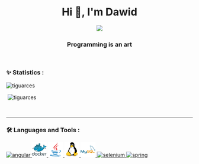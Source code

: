 <h1 align="center">Hi 👋, I'm Dawid</h1>
<div id="header" align="center">
  <img src="https://media.giphy.com/media/v1.Y2lkPTc5MGI3NjExbzZ4cWtyb2VnMXJpZzkxeTdwOWUxbGRzZHNvN2hlNGtyNWlxamR3YyZlcD12MV9pbnRlcm5hbF9naWZfYnlfaWQmY3Q9cw/WIQ0N0OUvei1OW1h9Z/giphy.gif" width="100"/>
</div>
<h3 align="center">Programming is an art</h3>

<p>&nbsp;</p>

### :sparkles: Statistics :
<p align="left"> <img src="https://komarev.com/ghpvc/?username=tiguarces&label=Profile%20views&color=0e75b6&style=flat" alt="tiguarces" /> </p>
<p>&nbsp;<img align="center" src="https://github-readme-stats.vercel.app/api?username=tiguarces&show_icons=true&locale=en" alt="tiguarces" /></p

<p>&nbsp;</p>

---

### :hammer_and_wrench: Languages and Tools :
<p align="left"> <a href="https://angular.io" target="_blank" rel="noreferrer"> <img src="https://angular.io/assets/images/logos/angular/angular.svg" alt="angular" width="40" height="40"/> </a> <a href="https://www.docker.com/" target="_blank" rel="noreferrer"> <img src="https://raw.githubusercontent.com/devicons/devicon/master/icons/docker/docker-original-wordmark.svg" alt="docker" width="40" height="40"/> </a> <a href="https://www.java.com" target="_blank" rel="noreferrer"> <img src="https://raw.githubusercontent.com/devicons/devicon/master/icons/java/java-original.svg" alt="java" width="40" height="40"/> </a> <a href="https://www.linux.org/" target="_blank" rel="noreferrer"> <img src="https://raw.githubusercontent.com/devicons/devicon/master/icons/linux/linux-original.svg" alt="linux" width="40" height="40"/> </a> <a href="https://www.mysql.com/" target="_blank" rel="noreferrer"> <img src="https://raw.githubusercontent.com/devicons/devicon/master/icons/mysql/mysql-original-wordmark.svg" alt="mysql" width="40" height="40"/> </a> <a href="https://www.selenium.dev" target="_blank" rel="noreferrer"> <img src="https://raw.githubusercontent.com/detain/svg-logos/780f25886640cef088af994181646db2f6b1a3f8/svg/selenium-logo.svg" alt="selenium" width="40" height="40"/> </a> <a href="https://spring.io/" target="_blank" rel="noreferrer"> <img src="https://www.vectorlogo.zone/logos/springio/springio-icon.svg" alt="spring" width="40" height="40"/> </a> </p>
